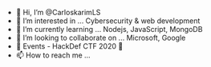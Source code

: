 - 👋 Hi, I’m @CarloskarimLS
- 👀 I’m interested in ... Cybersecurity & web development
- 🌱 I’m currently learning ... Nodejs, JavaScript, MongoDB
- 💞️ I’m looking to collaborate on ... Microsoft, Google
- 🔰 Events - HackDef CTF 2020 💉
- 📫 How to reach me ...

<!---
CarloskarimLS/CarloskarimLS is a ✨ special ✨ repository because its `README.md` (this file) appears on your GitHub profile.
You can click the Preview link to take a look at your changes.
--->
